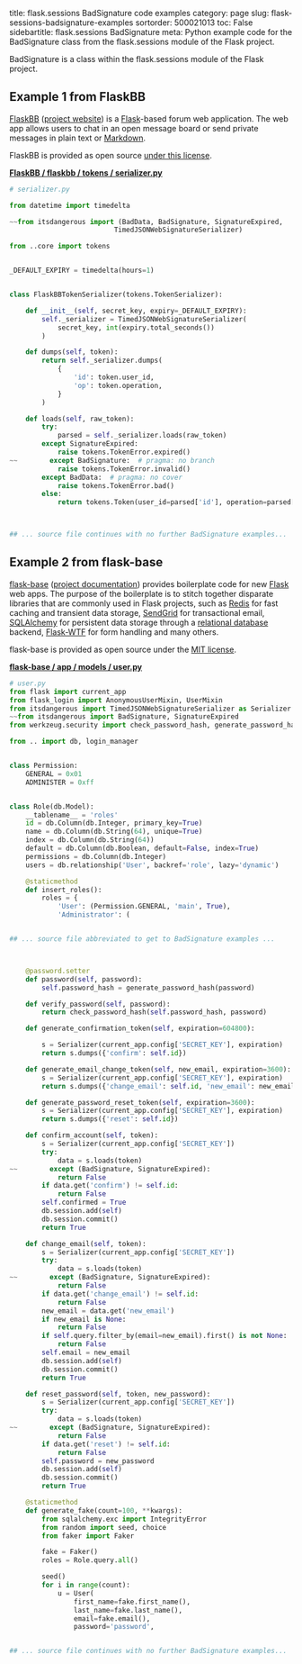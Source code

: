 title: flask.sessions BadSignature code examples
category: page
slug: flask-sessions-badsignature-examples
sortorder: 500021013
toc: False
sidebartitle: flask.sessions BadSignature
meta: Python example code for the BadSignature class from the flask.sessions module of the Flask project.


BadSignature is a class within the flask.sessions module of the Flask project.


## Example 1 from FlaskBB
[FlaskBB](https://github.com/flaskbb/flaskbb)
([project website](https://flaskbb.org/)) is a [Flask](/flask.html)-based
forum web application. The web app allows users to chat in an open
message board or send private messages in plain text or
[Markdown](/markdown.html).

FlaskBB is provided as open source
[under this license](https://github.com/flaskbb/flaskbb/blob/master/LICENSE).

[**FlaskBB / flaskbb / tokens / serializer.py**](https://github.com/flaskbb/flaskbb/blob/master/flaskbb/tokens/serializer.py)

```python
# serializer.py

from datetime import timedelta

~~from itsdangerous import (BadData, BadSignature, SignatureExpired,
                          TimedJSONWebSignatureSerializer)

from ..core import tokens


_DEFAULT_EXPIRY = timedelta(hours=1)


class FlaskBBTokenSerializer(tokens.TokenSerializer):

    def __init__(self, secret_key, expiry=_DEFAULT_EXPIRY):
        self._serializer = TimedJSONWebSignatureSerializer(
            secret_key, int(expiry.total_seconds())
        )

    def dumps(self, token):
        return self._serializer.dumps(
            {
                'id': token.user_id,
                'op': token.operation,
            }
        )

    def loads(self, raw_token):
        try:
            parsed = self._serializer.loads(raw_token)
        except SignatureExpired:
            raise tokens.TokenError.expired()
~~        except BadSignature:  # pragma: no branch
            raise tokens.TokenError.invalid()
        except BadData:  # pragma: no cover
            raise tokens.TokenError.bad()
        else:
            return tokens.Token(user_id=parsed['id'], operation=parsed['op'])



## ... source file continues with no further BadSignature examples...

```


## Example 2 from flask-base
[flask-base](https://github.com/hack4impact/flask-base)
([project documentation](http://hack4impact.github.io/flask-base/))
provides boilerplate code for new [Flask](/flask.html) web apps.
The purpose of the boilerplate is to stitch together disparate
libraries that are commonly used in Flask projects, such as
[Redis](/redis.html) for fast caching and transient data storage,
[SendGrid](https://www.twilio.com/sendgrid) for transactional email,
[SQLAlchemy](/sqlalchemy.html) for persistent data storage through a
[relational database](/databases.html) backend,
[Flask-WTF](https://flask-wtf.readthedocs.io/en/stable/) for form
handling and many others.

flask-base is provided as open source under the
[MIT license](https://github.com/hack4impact/flask-base/blob/master/LICENSE.md).

[**flask-base / app / models / user.py**](https://github.com/hack4impact/flask-base/blob/master/app/models/user.py)

```python
# user.py
from flask import current_app
from flask_login import AnonymousUserMixin, UserMixin
from itsdangerous import TimedJSONWebSignatureSerializer as Serializer
~~from itsdangerous import BadSignature, SignatureExpired
from werkzeug.security import check_password_hash, generate_password_hash

from .. import db, login_manager


class Permission:
    GENERAL = 0x01
    ADMINISTER = 0xff


class Role(db.Model):
    __tablename__ = 'roles'
    id = db.Column(db.Integer, primary_key=True)
    name = db.Column(db.String(64), unique=True)
    index = db.Column(db.String(64))
    default = db.Column(db.Boolean, default=False, index=True)
    permissions = db.Column(db.Integer)
    users = db.relationship('User', backref='role', lazy='dynamic')

    @staticmethod
    def insert_roles():
        roles = {
            'User': (Permission.GENERAL, 'main', True),
            'Administrator': (


## ... source file abbreviated to get to BadSignature examples ...



    @password.setter
    def password(self, password):
        self.password_hash = generate_password_hash(password)

    def verify_password(self, password):
        return check_password_hash(self.password_hash, password)

    def generate_confirmation_token(self, expiration=604800):

        s = Serializer(current_app.config['SECRET_KEY'], expiration)
        return s.dumps({'confirm': self.id})

    def generate_email_change_token(self, new_email, expiration=3600):
        s = Serializer(current_app.config['SECRET_KEY'], expiration)
        return s.dumps({'change_email': self.id, 'new_email': new_email})

    def generate_password_reset_token(self, expiration=3600):
        s = Serializer(current_app.config['SECRET_KEY'], expiration)
        return s.dumps({'reset': self.id})

    def confirm_account(self, token):
        s = Serializer(current_app.config['SECRET_KEY'])
        try:
            data = s.loads(token)
~~        except (BadSignature, SignatureExpired):
            return False
        if data.get('confirm') != self.id:
            return False
        self.confirmed = True
        db.session.add(self)
        db.session.commit()
        return True

    def change_email(self, token):
        s = Serializer(current_app.config['SECRET_KEY'])
        try:
            data = s.loads(token)
~~        except (BadSignature, SignatureExpired):
            return False
        if data.get('change_email') != self.id:
            return False
        new_email = data.get('new_email')
        if new_email is None:
            return False
        if self.query.filter_by(email=new_email).first() is not None:
            return False
        self.email = new_email
        db.session.add(self)
        db.session.commit()
        return True

    def reset_password(self, token, new_password):
        s = Serializer(current_app.config['SECRET_KEY'])
        try:
            data = s.loads(token)
~~        except (BadSignature, SignatureExpired):
            return False
        if data.get('reset') != self.id:
            return False
        self.password = new_password
        db.session.add(self)
        db.session.commit()
        return True

    @staticmethod
    def generate_fake(count=100, **kwargs):
        from sqlalchemy.exc import IntegrityError
        from random import seed, choice
        from faker import Faker

        fake = Faker()
        roles = Role.query.all()

        seed()
        for i in range(count):
            u = User(
                first_name=fake.first_name(),
                last_name=fake.last_name(),
                email=fake.email(),
                password='password',


## ... source file continues with no further BadSignature examples...

```

